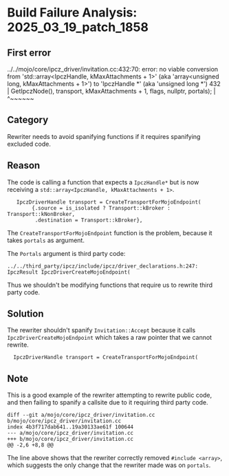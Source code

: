 # Build Failure Analysis: 2025_03_19_patch_1858

## First error
../../mojo/core/ipcz_driver/invitation.cc:432:70: error: no viable conversion from 'std::array<IpczHandle, kMaxAttachments + 1>' (aka 'array<unsigned long, kMaxAttachments + 1>') to 'IpczHandle *' (aka 'unsigned long *')
  432 |       GetIpczNode(), transport, kMaxAttachments + 1, flags, nullptr, portals);
      |                                                                      ^~~~~~~

## Category
Rewriter needs to avoid spanifying functions if it requires spanifying excluded code.

## Reason
The code is calling a function that expects a `IpczHandle*` but is now receiving a `std::array<IpczHandle, kMaxAttachments + 1>`.
```
   IpczDriverHandle transport = CreateTransportForMojoEndpoint(
        {.source = is_isolated ? Transport::kBroker : Transport::kNonBroker,
         .destination = Transport::kBroker},
```
The `CreateTransportForMojoEndpoint` function is the problem, because it takes `portals` as argument.

The `Portals` argument is third party code:
```
../../third_party/ipcz/include/ipcz/driver_declarations.h:247: IpczResult IpczDriverCreateMojoEndpoint(
```

Thus we shouldn't be modifying functions that require us to rewrite third party code.

## Solution
The rewriter shouldn't spanify `Invitation::Accept` because it calls `IpczDriverCreateMojoEndpoint` which takes a raw pointer that we cannot rewrite.

```
  IpczDriverHandle transport = CreateTransportForMojoEndpoint(
```

## Note
This is a good example of the rewriter attempting to rewrite public code, and then failing to spanify a callsite due to it requiring third party code.

```
diff --git a/mojo/core/ipcz_driver/invitation.cc b/mojo/core/ipcz_driver/invitation.cc
index 4b3f717dab641..19a30133ae61f 100644
--- a/mojo/core/ipcz_driver/invitation.cc
+++ b/mojo/core/ipcz_driver/invitation.cc
@@ -2,6 +8,8 @@
```

The line above shows that the rewriter correctly removed `#include <array>`, which suggests the only change that the rewriter made was on `portals`.